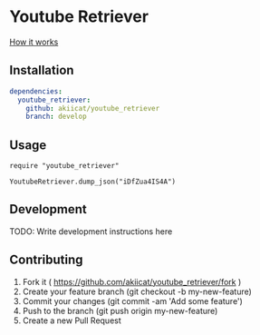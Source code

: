 # Youtube Retriever

[How it works](https://www.quora.com/How-can-I-make-a-YouTube-video-downloader-web-application-from-scratch)

## Installation

```yml
dependencies:
  youtube_retriever:
    github: akiicat/youtube_retriever
    branch: develop
```

## Usage

```cr
require "youtube_retriever"

YoutubeRetriever.dump_json("iDfZua4IS4A")
```

## Development

TODO: Write development instructions here

## Contributing

1. Fork it ( https://github.com/akiicat/youtube_retriever/fork )
2. Create your feature branch (git checkout -b my-new-feature)
3. Commit your changes (git commit -am 'Add some feature')
4. Push to the branch (git push origin my-new-feature)
5. Create a new Pull Request

